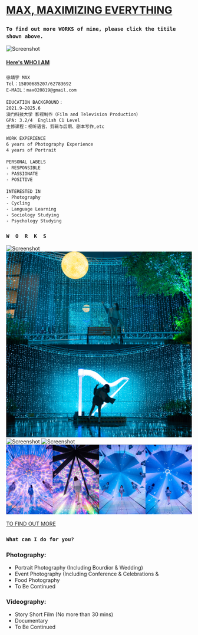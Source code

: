 # [MAX,  MAXIMIZING EVERYTHING](https://space.bilibili.com/62351513?spm_id_from=333.788.0.0)

### `To find out more WORKS of mine, please click the titile shown above.`

![Screenshot](/DSC02206.JPG)

#### [Here's WHO I AM](https://pan.baidu.com/s/10n6GZQ7WnYSNOKT1tFSnDA?pwd=dp4m)


###
```
徐靖宇 MAX  
Tel：15890685207/62783692
E-MAIL：max020819@gmail.com

EDUCATION BACKGROUND：
2021.9—2025.6
澳门科技大学 影视制作（Film and Television Production）
GPA: 3.2/4  English C1 Level
主修课程：视听语言、剪辑与后期、剧本写作,etc

WORK EXPERIENCE
6 years of Photography Experience
4 years of Portrait

PERSONAL LABELS
- RESPONSIBLE
- PASSIONATE
- POSITIVE

INTERESTED IN
- Photography
- Cycling
- Language Learning
- Sociology Studying
- Psychology Studying

```

### `W  O  R  K  S`

![Screenshot](/_DSC2191-Pano-3.JPG)
![Screenshot](/WechatIMG1266.jpeg)
![Screenshot](/_DSC3202-3.JPG)
![Screenshot](/_DSC8016-2.JPG)
![Screenshot](/WechatIMG1265.jpeg)

[TO FIND OUT MORE](https://www.xiaohongshu.com/user/profile/615fc4640000000002022d78?xhsshare=CopyLink&appuid=615fc4640000000002022d78&apptime=1671126971)

### `What can I do for you?`

### Photography:
- Portrait Photography (Including Bourdior & Wedding)
- Event Photography (Including Conference & Celebrations & 
- Food Photography 
- To Be Continued

### Videography:
- Story Short Film (No more than 30 mins)
- Documentary
- To Be Continued


